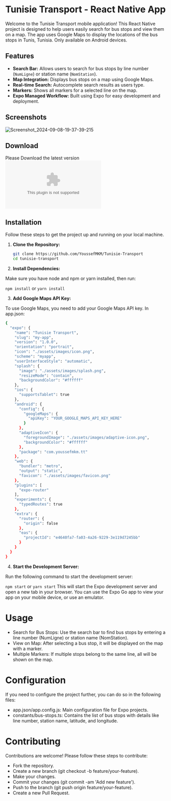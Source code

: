 # Tunisie Transport - React Native App

Welcome to the Tunisie Transport mobile application! This React Native project is designed to help users easily search for bus stops and view them on a map. The app uses Google Maps to display the locations of the bus stops in Tunis, Tunisia.
Only available on Android devices.

## Features

- **Search Bar:** Allows users to search for bus stops by line number (`NumLigne`) or station name (`NomStation`).
- **Map Integration:** Displays bus stops on a map using Google Maps.
- **Real-time Search:** Autocomplete search results as users type.
- **Markers:** Shows all markers for a selected line on the map.
- **Expo Managed Workflow:** Built using Expo for easy development and deployment.

## Screenshots
![Screenshot_2024-09-08-19-37-39-215](https://github.com/user-attachments/assets/1dc7b86e-77c4-484e-805d-55c3004664c3)

## Download
Please Download the latest version ![here](https://github.com/YoussefMKM/Tunisie_Transport/releases/download/alpha/Tunisie-Transport-v0.1.0-alpha.apk)


## Installation

Follow these steps to get the project up and running on your local machine.

1. **Clone the Repository:**

   ```bash
   git clone https://github.com/YoussefMKM/Tunisie-Transport
   cd tunisie-transport
   ```
   
2. **Install Dependencies:**

Make sure you have node and npm or yarn installed, then run:

``npm install``
or
``yarn install``

3. **Add Google Maps API Key:**

To use Google Maps, you need to add your Google Maps API key. In app.json:

```bash
{
  "expo": {
    "name": "Tunisie Transport",
    "slug": "my-app",
    "version": "1.0.0",
    "orientation": "portrait",
    "icon": "./assets/images/icon.png",
    "scheme": "myapp",
    "userInterfaceStyle": "automatic",
    "splash": {
      "image": "./assets/images/splash.png",
      "resizeMode": "contain",
      "backgroundColor": "#ffffff"
    },
    "ios": {
      "supportsTablet": true
    },
    "android": {
      "config": {
        "googleMaps": {
          "apiKey": "YOUR_GOOGLE_MAPS_API_KEY_HERE"
        }
      },
      "adaptiveIcon": {
        "foregroundImage": "./assets/images/adaptive-icon.png",
        "backgroundColor": "#ffffff"
      },
      "package": "com.youssefmkm.tt"
    },
    "web": {
      "bundler": "metro",
      "output": "static",
      "favicon": "./assets/images/favicon.png"
    },
    "plugins": [
      "expo-router"
    ],
    "experiments": {
      "typedRoutes": true
    },
    "extra": {
      "router": {
        "origin": false
      },
      "eas": {
        "projectId": "e4640fa7-fa03-4a26-9229-3e119d7245bb"
      }
    }
  }
}

```

4. **Start the Development Server:**

Run the following command to start the development server:

``npm start``
or
``yarn start``
This will start the Expo development server and open a new tab in your browser. You can use the Expo Go app to view your app on your mobile device, or use an emulator.

# Usage

- Search for Bus Stops: Use the search bar to find bus stops by entering a line number (NumLigne) or station name (NomStation).
- View on Map: After selecting a bus stop, it will be displayed on the map with a marker.
- Multiple Markers: If multiple stops belong to the same line, all will be shown on the map.

# Configuration

If you need to configure the project further, you can do so in the following files:

- app.json/app.config.js: Main configuration file for Expo projects.
- constants/bus-stops.ts: Contains the list of bus stops with details like line number, station name, latitude, and longitude.

# Contributing

Contributions are welcome! Please follow these steps to contribute:

- Fork the repository.
- Create a new branch (git checkout -b feature/your-feature).
- Make your changes.
- Commit your changes (git commit -am 'Add new feature').
- Push to the branch (git push origin feature/your-feature).
- Create a new Pull Request.
